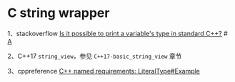 # C string wrapper



1、stackoverflow [Is it possible to print a variable's type in standard C++?](https://stackoverflow.com/questions/81870/is-it-possible-to-print-a-variables-type-in-standard-c) # [A](https://stackoverflow.com/a/20170989)

2、C++17 `string_view`，参见 `C++17-basic_string_view` 章节

3、cppreference [C++ named requirements: LiteralType#Example](https://en.cppreference.com/w/cpp/named_req/LiteralType) 